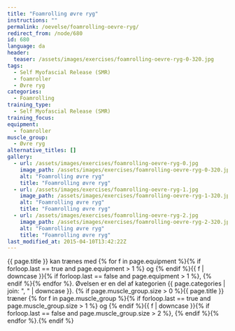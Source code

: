```yaml
---
title: "Foamrolling øvre ryg"
instructions: ""
permalink: /oevelse/foamrolling-oevre-ryg/
redirect_from: /node/680
id: 680
language: da
header:
  teaser: /assets/images/exercises/foamrolling-oevre-ryg-0-320.jpg
tags:
  - Self Myofascial Release (SMR)
  - foamroller
  - Øvre ryg
categories:
  - Foamrolling
training_type:
  - Self Myofascial Release (SMR)
training_focus:
equipment:
  - foamroller
muscle_group:
  - Øvre ryg
alternative_titles: []
gallery:
  - url: /assets/images/exercises/foamrolling-oevre-ryg-0.jpg
    image_path: /assets/images/exercises/foamrolling-oevre-ryg-0-320.jpg
    alt: "Foamrolling øvre ryg"
    title: "Foamrolling øvre ryg"
  - url: /assets/images/exercises/foamrolling-oevre-ryg-1.jpg
    image_path: /assets/images/exercises/foamrolling-oevre-ryg-1-320.jpg
    alt: "Foamrolling øvre ryg"
    title: "Foamrolling øvre ryg"
  - url: /assets/images/exercises/foamrolling-oevre-ryg-2.jpg
    image_path: /assets/images/exercises/foamrolling-oevre-ryg-2-320.jpg
    alt: "Foamrolling øvre ryg"
    title: "Foamrolling øvre ryg"
last_modified_at: 2015-04-10T13:42:22Z
---
```


{{ page.title }} kan trænes med {% for f in page.equipment %}{% if forloop.last == true and page.equipment > 1 %} og {% endif %}{{ f | downcase  }}{% if forloop.last == false and page.equipment > 1 %}, {% endif %}{% endfor %}. Øvelsen er en del af kategorien {{ page.categories | join: ", " | downcase }}. {% if page.muscle_group.size > 0 %}{{ page.title }} træner {% for f in page.muscle_group %}{% if forloop.last == true and page.muscle_group.size > 1 %} og {% endif %}{{ f | downcase }}{% if forloop.last == false and page.muscle_group.size > 2 %}, {% endif %}{% endfor %}.{% endif %}
